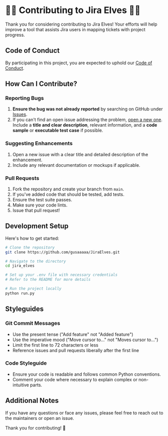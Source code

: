 # 🧝‍♀️ Contributing to Jira Elves 🧝‍♂️

Thank you for considering contributing to Jira Elves! Your efforts will help improve a tool that assists Jira users in mapping tickets with project progress.

## Code of Conduct

By participating in this project, you are expected to uphold our [Code of Conduct](CODE_OF_CONDUCT.md).

## How Can I Contribute?

### Reporting Bugs

1. **Ensure the bug was not already reported** by searching on GitHub under [Issues](https://github.com/gusaaaaa/JiraElves/issues).
2. If you can't find an open issue addressing the problem, [open a new one](https://github.com/gusaaaaa/JiraElves/issues/new). Include a **title and clear description**, relevant information, and a **code sample** or **executable test case** if possible.

### Suggesting Enhancements

1. Open a new issue with a clear title and detailed description of the enhancement.
2. Include any relevant documentation or mockups if applicable.

### Pull Requests

1. Fork the repository and create your branch from `main`.
2. If you've added code that should be tested, add tests.
3. Ensure the test suite passes.
4. Make sure your code lints.
5. Issue that pull request!

## Development Setup

Here's how to get started:

```bash
# Clone the repository
git clone https://github.com/gusaaaaa/JiraElves.git

# Navigate to the directory
cd jira_elves

# Set up your .env file with necessary credentials
# Refer to the README for more details

# Run the project locally
python run.py
```

## Styleguides

### Git Commit Messages

- Use the present tense ("Add feature" not "Added feature")
- Use the imperative mood ("Move cursor to..." not "Moves cursor to...")
- Limit the first line to 72 characters or less
- Reference issues and pull requests liberally after the first line

### Code Styleguide

- Ensure your code is readable and follows common Python conventions.
- Comment your code where necessary to explain complex or non-intuitive parts.

## Additional Notes

If you have any questions or face any issues, please feel free to reach out to the maintainers or open an issue.

Thank you for contributing! 🌟

